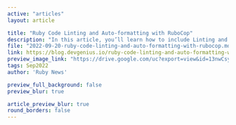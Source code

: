 ```yaml
---
active: "articles"
layout: article

title: "Ruby Code Linting and Auto-formatting with RuboCop"
description: "In this article, you’ll learn how to include Linting and Auto-formatting in your Ruby project and configure it so that its output matches your expectations."
file: "2022-09-20-ruby-code-linting-and-auto-formatting-with-rubocop.md"
link: https://blog.devgenius.io/ruby-code-linting-and-auto-formatting-with-rubocop-316e9307f129
preview_image_link: "https://drive.google.com/uc?export=view&id=13nwCsy5XgHCg6F5TBI_wLwm3bTFFjSpp"
tags: Sep2022
author: 'Ruby News'

preview_full_background: false
preview_blur: true

article_preview_blur: true
round_borders: false
---
```

